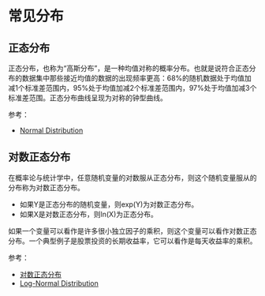 # 常见分布

## 正态分布

正态分布，也称为“高斯分布”，是一种均值对称的概率分布。也就是说符合正态分布的数据集中那些接近均值的数据的出现频率更高：68%的随机数据处于均值加减1个标准差范围内，95%处于均值加减2个标准差范围内，97%处于均值加减3个标准差范围。正态分布曲线呈现为对称的钟型曲线。

参考：

- [Normal Distribution](https://www.investopedia.com/terms/n/normaldistribution.asp)

## 对数正态分布

在概率论与统计学中，任意随机变量的对数服从正态分布，则这个随机变量服从的分布称为对数正态分布。

- 如果Y是正态分布的随机变量，则exp(Y)为对数正态分布。
- 如果X是对数正态分布，则ln(X)为正态分布。

如果一个变量可以看作是许多很小独立因子的乘积，则这个变量可以看作对数正态分布。一个典型例子是股票投资的长期收益率，它可以看作是每天收益率的乘积。

参考：

- [对数正态分布](https://zh.wikipedia.org/wiki/%E5%AF%B9%E6%95%B0%E6%AD%A3%E6%80%81%E5%88%86%E5%B8%83)
- [Log-Normal Distribution](https://www.investopedia.com/terms/l/log-normal-distribution.asp)
